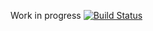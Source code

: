 Work in progress [![Build Status](https://travis-ci.org/Febbweiss/CloudBudget.svg?branch=master)](https://travis-ci.org/Febbweiss/CloudBudget)